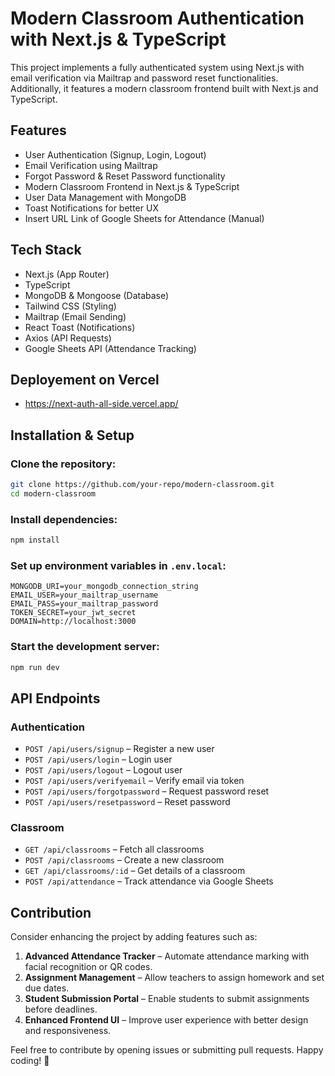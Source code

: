 # Modern Classroom Authentication with Next.js & TypeScript

This project implements a fully authenticated system using Next.js with email verification via Mailtrap and password reset functionalities. Additionally, it features a modern classroom frontend built with Next.js and TypeScript.

## Features

- User Authentication (Signup, Login, Logout)
- Email Verification using Mailtrap
- Forgot Password & Reset Password functionality
- Modern Classroom Frontend in Next.js & TypeScript
- User Data Management with MongoDB
- Toast Notifications for better UX
- Insert URL Link of Google Sheets for Attendance (Manual)

## Tech Stack

- Next.js (App Router)
- TypeScript
- MongoDB & Mongoose (Database)
- Tailwind CSS (Styling)
- Mailtrap (Email Sending)
- React Toast (Notifications)
- Axios (API Requests)
- Google Sheets API (Attendance Tracking)


## Deployement on Vercel

- https://next-auth-all-side.vercel.app/


## Installation & Setup

### Clone the repository:
```sh
git clone https://github.com/your-repo/modern-classroom.git
cd modern-classroom
```

### Install dependencies:
```sh
npm install
```

### Set up environment variables in `.env.local`:
```env
MONGODB_URI=your_mongodb_connection_string
EMAIL_USER=your_mailtrap_username
EMAIL_PASS=your_mailtrap_password
TOKEN_SECRET=your_jwt_secret
DOMAIN=http://localhost:3000
```

### Start the development server:
```sh
npm run dev
```

## API Endpoints

### Authentication

- `POST /api/users/signup` – Register a new user
- `POST /api/users/login` – Login user
- `POST /api/users/logout` – Logout user
- `POST /api/users/verifyemail` – Verify email via token
- `POST /api/users/forgotpassword` – Request password reset
- `POST /api/users/resetpassword` – Reset password

### Classroom

- `GET /api/classrooms` – Fetch all classrooms
- `POST /api/classrooms` – Create a new classroom
- `GET /api/classrooms/:id` – Get details of a classroom
- `POST /api/attendance` – Track attendance via Google Sheets

## Contribution

Consider enhancing the project by adding features such as:
1) **Advanced Attendance Tracker** – Automate attendance marking with facial recognition or QR codes.
2) **Assignment Management** – Allow teachers to assign homework and set due dates.
3) **Student Submission Portal** – Enable students to submit assignments before deadlines.
4) **Enhanced Frontend UI** – Improve user experience with better design and responsiveness.

Feel free to contribute by opening issues or submitting pull requests. Happy coding! 🚀

